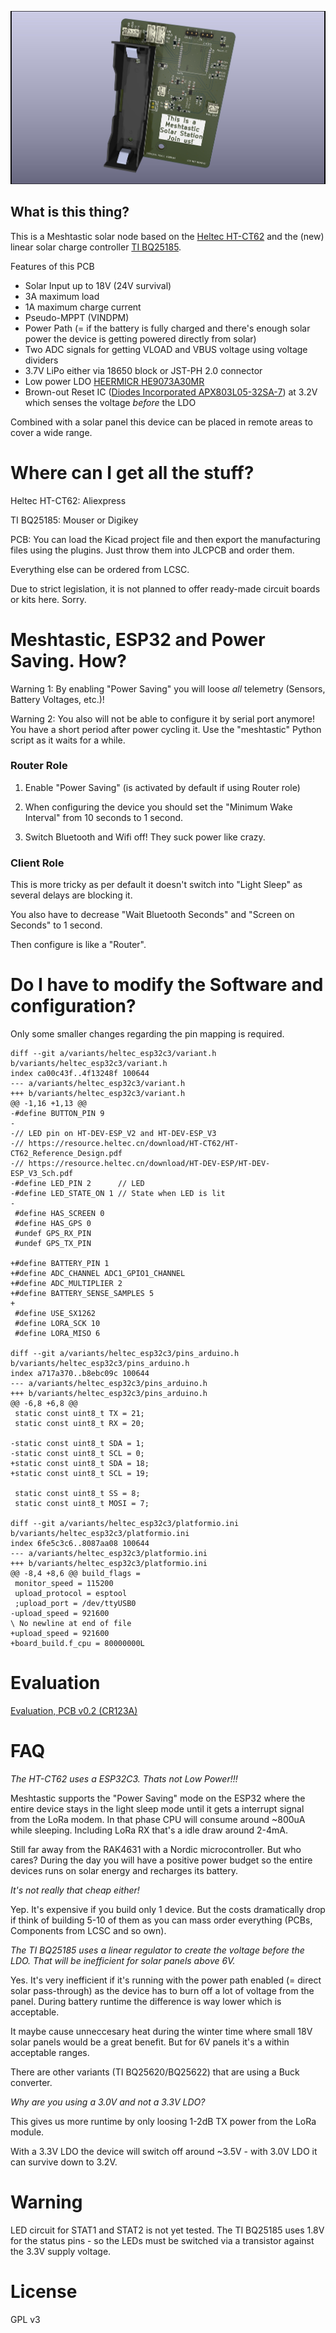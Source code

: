 ![MeshtasticRouterNode](pictures/MeshtasticNode_BQ25185.jpg)

## What is this thing?

This is a Meshtastic solar node based on the [Heltec HT-CT62](https://resource.heltec.cn/download/HT-CT62/HT-CT62(Rev1.1).pdf) and the (new) linear solar charge controller [TI BQ25185](https://www.ti.com/lit/ds/symlink/bq25185.pdf).

Features of this PCB

 - Solar Input up to 18V (24V survival)
 - 3A maximum load
 - 1A maximum charge current
 - Pseudo-MPPT (VINDPM)
 - Power Path (= if the battery is fully charged and there's enough solar power the device is getting powered directly from solar)
 - Two ADC signals for getting VLOAD and  VBUS voltage using voltage dividers
 - 3.7V LiPo either via 18650 block or JST-PH 2.0 connector
 - Low power LDO [HEERMICR HE9073A30MR](https://www.lcsc.com/datasheet/lcsc_datasheet_2304140030_HEERMICR-HE9073A30MR_C723792.pdf)
 - Brown-out Reset IC ([Diodes Incorporated APX803L05-32SA-7](https://wmsc.lcsc.com/wmsc/upload/file/pdf/v2/lcsc/2304140030_Diodes-Incorporated-APX803L05-32SA-7_C2067928.pdf)) at 3.2V which senses the voltage *before* the LDO 

Combined with a solar panel this device can be placed in remote areas to cover a wide range.

# Where can I get all the stuff?

Heltec HT-CT62: Aliexpress

TI BQ25185: Mouser or Digikey

PCB: You can load the Kicad project file and then export the manufacturing files using the plugins. Just throw them into JLCPCB and order them.

Everything else can be ordered from LCSC.

Due to strict legislation, it is not planned to offer ready-made circuit boards or kits here. Sorry.

# Meshtastic, ESP32 and Power Saving. How?

Warning 1: By enabling "Power Saving" you will loose *all* telemetry (Sensors, Battery Voltages, etc.)!

Warning 2: You also will not be able to configure it by serial port anymore! You have a short period after power cycling it. Use the "meshtastic" Python script as it waits for a while.

### Router Role

1. Enable "Power Saving" (is activated by default if using Router role)

2. When configuring the device you should set the "Minimum Wake Interval" from 10 seconds to 1 second.

3. Switch Bluetooth and Wifi off! They suck power like crazy.

### Client Role

This is more tricky as per default it doesn't switch into "Light Sleep" as several delays are blocking it.

You also have to decrease "Wait Bluetooth Seconds" and "Screen on Seconds" to 1 second.

Then configure is like a "Router".

# Do I have to modify the Software and configuration?

Only some smaller changes regarding the pin mapping is required.

```
diff --git a/variants/heltec_esp32c3/variant.h b/variants/heltec_esp32c3/variant.h
index ca00c43f..4f13248f 100644
--- a/variants/heltec_esp32c3/variant.h
+++ b/variants/heltec_esp32c3/variant.h
@@ -1,16 +1,13 @@
-#define BUTTON_PIN 9
-
-// LED pin on HT-DEV-ESP_V2 and HT-DEV-ESP_V3
-// https://resource.heltec.cn/download/HT-CT62/HT-CT62_Reference_Design.pdf
-// https://resource.heltec.cn/download/HT-DEV-ESP/HT-DEV-ESP_V3_Sch.pdf
-#define LED_PIN 2      // LED
-#define LED_STATE_ON 1 // State when LED is lit
-
 #define HAS_SCREEN 0
 #define HAS_GPS 0
 #undef GPS_RX_PIN
 #undef GPS_TX_PIN
 
+#define BATTERY_PIN 1
+#define ADC_CHANNEL ADC1_GPIO1_CHANNEL
+#define ADC_MULTIPLIER 2
+#define BATTERY_SENSE_SAMPLES 5
+
 #define USE_SX1262
 #define LORA_SCK 10
 #define LORA_MISO 6

diff --git a/variants/heltec_esp32c3/pins_arduino.h b/variants/heltec_esp32c3/pins_arduino.h
index a717a370..b8ebc09c 100644
--- a/variants/heltec_esp32c3/pins_arduino.h
+++ b/variants/heltec_esp32c3/pins_arduino.h
@@ -6,8 +6,8 @@
 static const uint8_t TX = 21;
 static const uint8_t RX = 20;
 
-static const uint8_t SDA = 1;
-static const uint8_t SCL = 0;
+static const uint8_t SDA = 18;
+static const uint8_t SCL = 19;
 
 static const uint8_t SS = 8;
 static const uint8_t MOSI = 7;

diff --git a/variants/heltec_esp32c3/platformio.ini b/variants/heltec_esp32c3/platformio.ini
index 6fe5c3c6..8087aa08 100644
--- a/variants/heltec_esp32c3/platformio.ini
+++ b/variants/heltec_esp32c3/platformio.ini
@@ -8,4 +8,6 @@ build_flags =
 monitor_speed = 115200
 upload_protocol = esptool
 ;upload_port = /dev/ttyUSB0
-upload_speed = 921600
\ No newline at end of file
+upload_speed = 921600
+board_build.f_cpu = 80000000L
```

# Evaluation

[Evaluation, PCB v0.2 (CR123A)](./EVALUATION-v02.md)

# FAQ

*The HT-CT62 uses a ESP32C3. Thats not Low Power!!!*

Meshtastic  supports the "Power Saving" mode on the ESP32 where the entire   device stays  in the light sleep mode until it gets a interrupt signal from the LoRa modem. In that phase CPU will consume around ~800uA while sleeping. Including LoRa RX that's a idle draw around 2-4mA.

Still far away from the RAK4631 with a Nordic microcontroller. But who cares? During the day you will have a positive power budget so the entire devices runs on solar energy and recharges its battery. 

*It's not really that cheap either!*

Yep. It's expensive if you build only 1 device. But the costs dramatically drop if think of building 5-10 of them as you can mass order everything (PCBs, Components from LCSC and so own).

*The TI BQ25185 uses a linear regulator to create the voltage before the LDO. That will be inefficient for solar panels above 6V.*

Yes. It's very inefficient if it's running with the power path enabled (= direct solar pass-through) as the device has to burn off a lot of voltage from the panel. During battery runtime the difference is way lower which is acceptable.

It maybe cause unneccesary heat during the winter time where small 18V solar panels would be a great benefit. But for 6V panels it's a within acceptable ranges.

There are other variants (TI BQ25620/BQ25622) that are using a Buck converter.

*Why are you using a 3.0V and not a 3.3V LDO?*

This gives us more runtime by only loosing 1-2dB TX power from the LoRa module.  

With a 3.3V LDO the device will switch off around ~3.5V - with 3.0V LDO it can survive down to 3.2V.

# Warning

LED circuit for STAT1 and STAT2 is not yet tested. The TI BQ25185 uses 1.8V for the status pins - so the LEDs must be switched via a transistor against the 3.3V supply voltage.

# License

GPL v3
